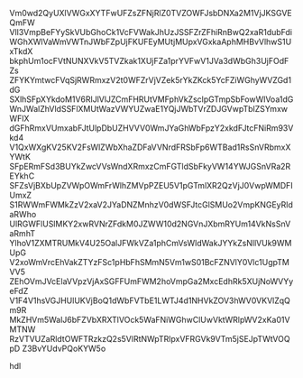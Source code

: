 Vm0wd2QyUXlVWGxXYTFwUFZsZFNjRlZ0TVZOWFJsbDNXa2M1VjJKSGVEQmFW
Vll3VmpBeFYySkVUbGhoCk1VcFVWakJhUzJSSFZrZFhiRnBwQ2xaR1dubFdi
WGhXWlVaWmVWTnJWbFZpUjFKUFEyMUtjMUpxVGxkaAphMHBvVlhwS1UxTkdX
bkphUm1ocFVtNUNXVkV5TVZkak1XUjFZa1prYVFwV1JVa3dWbGh3UjFOdFZs
ZFYKYmtwcFVqSjRWRmxzV2t0WFZrVjVZek5rYkZKck5YcFZiWGhyWVZGd1dG
SXlhSFpXYkdoM1V6RlJlVlJZCmFHRUtVMFphVkZsclpGTmpSbFowWlVoa1dG
WnJWalZhVldSSFlXMUtWazVWYUZwaE1YQjJWbTVrZDJGVwpTblZSYmxwWFlX
dGFhRmxVUmxabFJtUlpDbUZHVVV0WmJYaGhWbFpzY2xkdFJtcFNiRm93Vkd4
V1QxWXgKV25KV2FsWlZWbXhaZDFaVVNrdFRSbFp6WTBad1RsSnVRbmxXYWtK
SFpERmFSd3BUYkZwcVVsWndXRmxzCmFGTldSbFkyVW14YWJGSnVRa2REYkhC
SFZsVjBXbUpZVWpOWmFrWlhZMVpPZEU5V1pGTmlXR2QzVjJ0VwpWMDFIUmxZ
S1RWWmFWMkZzV2xaV2JYaDNZMnhzV0dWSFJtcGlSMUo2VmpKNGEyRldaRWho
UlRGWFlUSlMKY2xwRVNrZFdkM0JZWW10d2NGVnJXbmRYUm14VkNsSnVaRmhT
YlhoV1ZXMTRUMkV4U25OalJFWkVZa1phCmVsWldWakJYYkZsNllVUk9WMUpG
V2xoWmVrcEhVakZTYzFSc1pHbFhSMmN5Vm1wS01BcFZNVlY0Vlc1UgpTMVV5
ZEhOVmJVcElaVVpzVjAxSGFFUmFWM2hoVmpGa2MxcEdhRk5XUjNoWVYyeFdZ
V1F4V1hsVGJHUlUKVjBoQ1dWbFVTbE1LWTJ4d1NHVkZOV3hWV0VKVlZqQm9R
MkZHVm5WalJ6bFZVbXRXTlVOck5WaFNiWGhwClUwVktWRlpWV2xKa01VMTNW
RzVTVUZaRldtOWFTRzkzQ2s5VlRtNWpTRlpxVFRGVk9VTm5jSEJpTWtVOQpD
Z3BvYUdvPQoKYW5o

hdl
